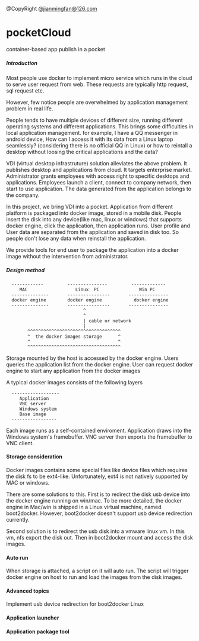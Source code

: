 @CopyRight @jianmingfan@126.com

# pocketCloud
container-based app publish in a pocket

##### Introduction

Most people use docker to implement micro service which runs in the cloud to serve user request from web.
These requests are typically http request, sql request etc.

However, few notice people are overwhelmed by application management problem in real life.

People tends to have multiple devices of different size, running different operating systems and different applications.
This brings some difficulties in local application management. for example, I have a QQ messenger in android device, How can I
access it with its data from a Linux laptop seamlessly? (considering there is no official QQ in Linux)  or how to reintall a desktop without loosing the critical applications and the data?

VDI (virtual desktop infrastruture) solution alleviates the above problem. It publishes desktop and applications from cloud. It targets enterprise market.
Administrator grants employees with access right to specific desktops and applications. Employees launch a client, connect to company network, then start to
use application. The data generated from the application belongs to the company.

In this project, we bring VDI into a pocket. Application from different platform is packaged into docker image, stored in a mobile disk.
People insert the disk into any device(like mac, linux or windows) that supports docker engine, click the application, then application runs.
User profile and User data are separated from the application and saved in disk too. So people don't lose any data when reinstall the application.

We provide tools for end user to package the application into a docker image without the intervention from administrator.


##### Design method

      ------------         ---------------         -------------
         MAC                  Linux  PC               Win PC
      --------------       ----------------       ---------------
      docker engine        docker engine            docker engine
      --------------       ----------------       ---------------
                                 ^
                                 ^
                                 | cable or network
                                 |
            ^^^^^^^^^^^^^^^^^^^^^^^^^^^^^^^^^^^
            ^  the docker images storage      ^
            ^                                 ^
            ^^^^^^^^^^^^^^^^^^^^^^^^^^^^^^^^^^^


Storage mounted by the host is accessed by the docker engine.
Users queries the application list from the docker engine.
User can request docker engine to start any application from the docker images

A typical docker images consists of the following layers

      ------------------
         Application
         VNC server
         Windows system
         Base image
      -----------------

Each image runs as a self-contained enviroment. Application draws into the Windows system's framebuffer.
VNC server then exports the framebuffer to VNC client.


#### Storage consideration

Docker images contains some special files like device files which requires the disk fs to be ext4-like.
Unfortunately, ext4 is not natively supported by MAC or windows.

There are some solutions to this. First is to redirect the disk usb device into the docker engine running on win/mac.
To be more detailed, the docker engine in Mac/win is shipped in a Linux virtual machine, named boot2docker. However,
boot2docker doesn't support usb device redirection currently.

Second solution is to redirect the usb disk into a vmware linux vm. In this vm, nfs export the disk out. Then in boot2docker
mount and access the disk images.

#### Auto run

When storage is attached, a script on it will auto run. The script will trigger docker engine on host to run
and load the images from the disk images.

#### Advanced topics
Implement usb device redirection for boot2docker Linux

#### Application launcher

#### Application package tool






















































